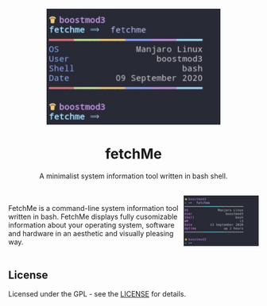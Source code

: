 <p align="center"><img src="https://github.com/nolimitcarter/fetchme/blob/master/pics/image0.jpg" width="350px"></p>

<h1 align="center">fetchMe</h1>

<p align="center">A minimalist system information tool written in bash shell.</p><br>

<img src="https://github.com/nolimitcarter/fetchme/blob/master/pics/updated.jpg" width="30%" align="right">
<br>
FetchMe is a command-line system information tool written
in bash. FetchMe displays fully cusomizable information 
about your operating system, software and hardware in an 
aesthetic and visually pleasing way.
<br>
<br>

## License 

Licensed under the GPL - see the [LICENSE](LICENSE.md) for details.
